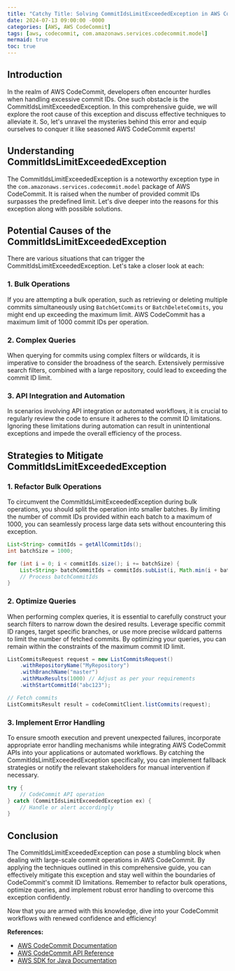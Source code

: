 ```yaml
---
title: "Catchy Title: Solving CommitIdsLimitExceededException in AWS CodeCommit: A Comprehensive Guide"
date: 2024-07-13 09:00:00 -0000
categories: [AWS, AWS CodeCommit]
tags: [aws, codecommit, com.amazonaws.services.codecommit.model]
mermaid: true
toc: true
---
```



## Introduction
In the realm of AWS CodeCommit, developers often encounter hurdles when handling excessive commit IDs. One such obstacle is the CommitIdsLimitExceededException. In this comprehensive guide, we will explore the root cause of this exception and discuss effective techniques to alleviate it. So, let's unravel the mysteries behind this error and equip ourselves to conquer it like seasoned AWS CodeCommit experts!

## Understanding CommitIdsLimitExceededException
The CommitIdsLimitExceededException is a noteworthy exception type in the `com.amazonaws.services.codecommit.model` package of AWS CodeCommit. It is raised when the number of provided commit IDs surpasses the predefined limit. Let's dive deeper into the reasons for this exception along with possible solutions.

## Potential Causes of the CommitIdsLimitExceededException
There are various situations that can trigger the CommitIdsLimitExceededException. Let's take a closer look at each:

### 1. Bulk Operations
If you are attempting a bulk operation, such as retrieving or deleting multiple commits simultaneously using `BatchGetCommits` or `BatchDeleteCommits`, you might end up exceeding the maximum limit. AWS CodeCommit has a maximum limit of 1000 commit IDs per operation.

### 2. Complex Queries
When querying for commits using complex filters or wildcards, it is imperative to consider the broadness of the search. Extensively permissive search filters, combined with a large repository, could lead to exceeding the commit ID limit.

### 3. API Integration and Automation
In scenarios involving API integration or automated workflows, it is crucial to regularly review the code to ensure it adheres to the commit ID limitations. Ignoring these limitations during automation can result in unintentional exceptions and impede the overall efficiency of the process.

## Strategies to Mitigate CommitIdsLimitExceededException

### 1. Refactor Bulk Operations
To circumvent the CommitIdsLimitExceededException during bulk operations, you should split the operation into smaller batches. By limiting the number of commit IDs provided within each batch to a maximum of 1000, you can seamlessly process large data sets without encountering this exception.

```java
List<String> commitIds = getAllCommitIds();
int batchSize = 1000;

for (int i = 0; i < commitIds.size(); i += batchSize) {
    List<String> batchCommitIds = commitIds.subList(i, Math.min(i + batchSize, commitIds.size()));
    // Process batchCommitIds
}
```

### 2. Optimize Queries
When performing complex queries, it is essential to carefully construct your search filters to narrow down the desired results. Leverage specific commit ID ranges, target specific branches, or use more precise wildcard patterns to limit the number of fetched commits. By optimizing your queries, you can remain within the constraints of the maximum commit ID limit.

```java
ListCommitsRequest request = new ListCommitsRequest()
    .withRepositoryName("MyRepository")
    .withBranchName("master")
    .withMaxResults(1000) // Adjust as per your requirements
    .withStartCommitId("abc123");

// Fetch commits
ListCommitsResult result = codeCommitClient.listCommits(request);
```

### 3. Implement Error Handling
To ensure smooth execution and prevent unexpected failures, incorporate appropriate error handling mechanisms while integrating AWS CodeCommit APIs into your applications or automated workflows. By catching the CommitIdsLimitExceededException specifically, you can implement fallback strategies or notify the relevant stakeholders for manual intervention if necessary.

```java
try {
    // CodeCommit API operation
} catch (CommitIdsLimitExceededException ex) {
    // Handle or alert accordingly
}
```

## Conclusion
The CommitIdsLimitExceededException can pose a stumbling block when dealing with large-scale commit operations in AWS CodeCommit. By applying the techniques outlined in this comprehensive guide, you can effectively mitigate this exception and stay well within the boundaries of CodeCommit's commit ID limitations. Remember to refactor bulk operations, optimize queries, and implement robust error handling to overcome this exception confidently.

Now that you are armed with this knowledge, dive into your CodeCommit workflows with renewed confidence and efficiency!

**References:**
- [AWS CodeCommit Documentation](https://docs.aws.amazon.com/codecommit)
- [AWS CodeCommit API Reference](https://docs.aws.amazon.com/codecommit/latest/APIReference)
- [AWS SDK for Java Documentation](https://aws.amazon.com/documentation/sdk-for-java/)